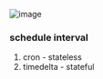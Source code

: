 ![image](https://user-images.githubusercontent.com/3804538/133974799-9bace02e-df45-4828-b364-aecb536c90d7.png)

### schedule interval
1. cron - stateless
2. timedelta - stateful




